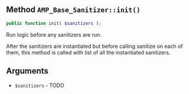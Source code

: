 ## Method `AMP_Base_Sanitizer::init()`

```php
public function init( $sanitizers );
```

Run logic before any sanitizers are run.

After the sanitizers are instantiated but before calling sanitize on each of them, this method is called with list of all the instantiated sanitizers.


## Arguments

* `$sanitizers` - TODO
